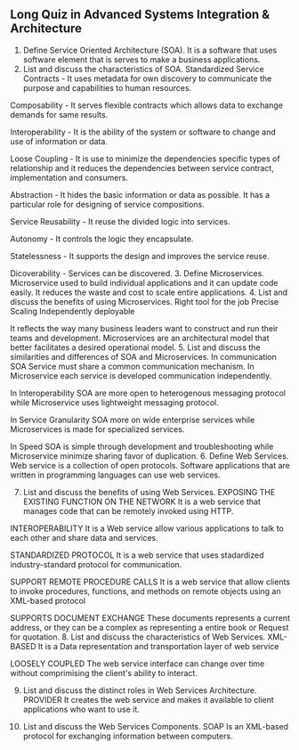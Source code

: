## Long Quiz in Advanced Systems Integration & Architecture
1. Define Service Oriented Architecture (SOA).
It is a software that uses software element that is serves to make a business applications.
2. List and discuss the characteristics of SOA.
Standardized Service Contracts - It uses metadata for own discovery to communicate the purpose and capabilities to human resources.

Composability - It serves flexible contracts which allows data to exchange demands for same results.

Interoperability - It is the ability of the system or software to change and use of information or data.

Loose Coupling - It is use to minimize the dependencies specific types of relationship and it reduces the dependencies between service contract, implementation and consumers.

Abstraction - It hides the basic information or data as possible. It has a particular role for designing of service compositions.

Service Reusability - It reuse the divided logic into services.

Autonomy - It controls the logic they encapsulate. 

Statelessness - It supports the design and improves the service reuse.

Dicoverability - Services can be discovered.
3. Define Microservices.
Microservice used to build individual applications and it can update code easily. It reduces the waste and cost to scale entire applications.
4. List and discuss the benefits of using Microservices.
Right tool for the job
Precise Scaling 
Independently deployable

It reflects the way many business leaders want to construct and run their teams and development. Microservices are an architectural model that better facilitates a desired operational model.
5. List and discuss the similarities and differences of SOA and Microservices.
In communication SOA Service must share a common communication mechanism. In Microservice each service is developed communication independently.

In Interoperability SOA are more open to heterogenous messaging protocol while Microservice uses lightweight messaging protocol.

In Service Granularity SOA more on wide enterprise services while Microservices is made for specialized services.

In Speed SOA is simple through development and troubleshooting while Microservice minimize sharing favor of duplication. 
6. Define Web Services.
Web service is a collection of open protocols. Software applications that are written in programming languages can use web services.

7. List and discuss the benefits of using Web Services.
EXPOSING THE EXISTING FUNCTION ON THE NETWORK
It is a web service that manages code that can be remotely invoked using HTTP.

INTEROPERABILITY 
It is a Web service allow various applications to talk to each other and share data and services.

STANDARDIZED PROTOCOL
It is a web service that uses stadardized industry-standard protocol for communication.

SUPPORT REMOTE PROCEDURE CALLS
It is a web service that allow clients to invoke procedures, functions, and methods on remote objects using an XML-based protocol

SUPPORTS DOCUMENT EXCHANGE
These documents represents a current address, or they can be a complex as representing a entire book or Request for quotation.
8. List and discuss the characteristics of Web Services.
XML-BASED
It is a Data representation and transportation layer of web service 

LOOSELY COUPLED
The web service interface can change over time without comprimising the client's ability to interact.

9. List and discuss the distinct roles in Web Services Architecture.
PROVIDER
It creates the web service and makes it available to client applications who want to use it.

10. List and discuss the Web Services Components.
SOAP 
Is an XML-based protocol for exchanging information between computers.



